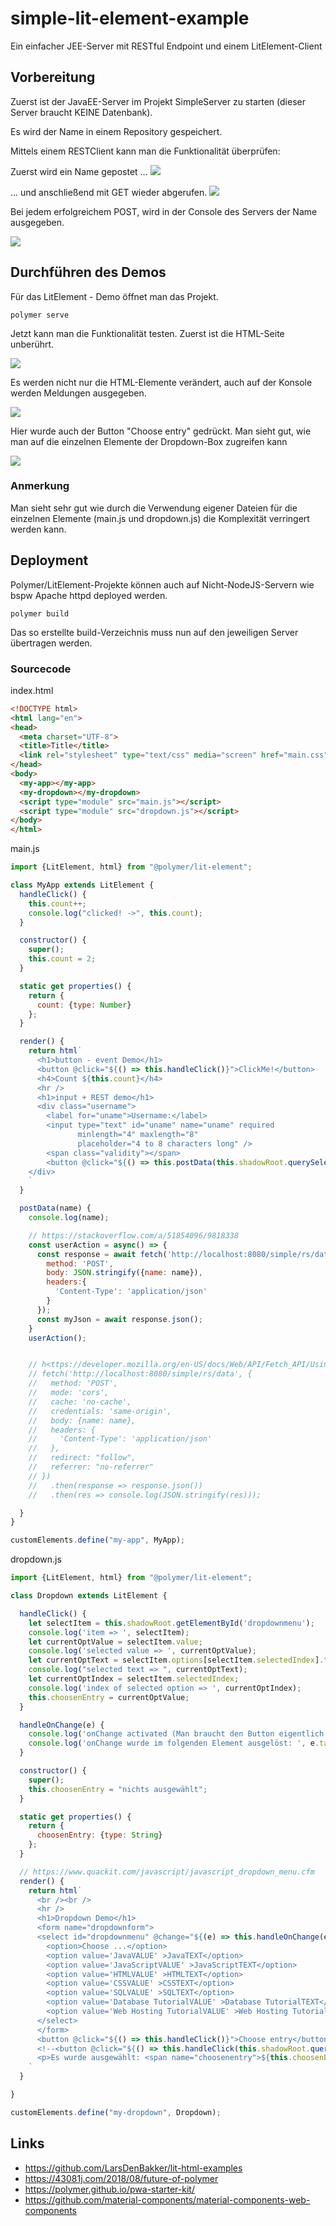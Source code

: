 # simple-lit-element-example
Ein einfacher JEE-Server mit RESTful Endpoint und einem LitElement-Client

## Vorbereitung

Zuerst ist der JavaEE-Server im Projekt SimpleServer zu starten (dieser Server braucht KEINE Datenbank).

Es wird der Name in einem Repository gespeichert.

Mittels einem RESTClient kann man die Funktionalität überprüfen:

Zuerst wird ein Name gepostet ...
<img src="images/RESTClient-POST.png" />

... und anschließend mit GET wieder abgerufen.
<img src="images/RESTClient-GET.png" />

Bei jedem erfolgreichem POST, wird in der Console des Servers der Name ausgegeben.

<img src="images/JEE-server.png" />


## Durchführen des Demos

Für das LitElement - Demo öffnet man das Projekt.

```
polymer serve
```

Jetzt kann man die Funktionalität testen. Zuerst ist die HTML-Seite unberührt.

<img src="images/GUI-empty.png" />

Es werden nicht nur die HTML-Elemente verändert, auch auf der Konsole werden Meldungen ausgegeben.

<img src="images/GUI-onchange.png" />

Hier wurde auch der Button "Choose entry" gedrückt. Man sieht gut, wie man auf die einzelnen Elemente der Dropdown-Box zugreifen kann

<img src="images/GUI-finished.png" />

### Anmerkung
Man sieht sehr gut wie durch die Verwendung eigener Dateien für die einzelnen Elemente (main.js und dropdown.js) die Komplexität verringert werden kann.

## Deployment

Polymer/LitElement-Projekte können auch auf Nicht-NodeJS-Servern wie bspw Apache httpd deployed werden.

```
polymer build
```

Das so erstellte build-Verzeichnis muss nun auf den jeweiligen Server übertragen werden.

### Sourcecode

index.html

```html
<!DOCTYPE html>
<html lang="en">
<head>
  <meta charset="UTF-8">
  <title>Title</title>
  <link rel="stylesheet" type="text/css" media="screen" href="main.css"/>
</head>
<body>
  <my-app></my-app>
  <my-dropdown></my-dropdown>
  <script type="module" src="main.js"></script>
  <script type="module" src="dropdown.js"></script>
</body>
</html>
```

main.js

```javascript
import {LitElement, html} from "@polymer/lit-element";

class MyApp extends LitElement {
  handleClick() {
    this.count++;
    console.log("clicked! ->", this.count);
  }

  constructor() {
    super();
    this.count = 2;
  }

  static get properties() {
    return {
      count: {type: Number}
    };
  }

  render() {
    return html`
      <h1>button - event Demo</h1>
      <button @click="${() => this.handleClick()}">ClickMe!</button>
      <h4>Count ${this.count}</h4>
      <hr />
      <h1>input + REST demo</h1>
      <div class="username">
        <label for="uname">Username:</label>
        <input type="text" id="uname" name="uname" required
               minlength="4" maxlength="8"
               placeholder="4 to 8 characters long" />
        <span class="validity"></span>
        <button @click="${() => this.postData(this.shadowRoot.querySelector('#uname').value)}">Save User</button>
    </div>
    `
  }

  postData(name) {
    console.log(name);

    // https://stackoverflow.com/a/51854096/9818338
    const userAction = async() => {
      const response = await fetch('http://localhost:8080/simple/rs/data', {
        method: 'POST',
        body: JSON.stringify({name: name}),
        headers:{
          'Content-Type': 'application/json'
        }
      });
      const myJson = await response.json();
    }
    userAction();


    // h<ttps://developer.mozilla.org/en-US/docs/Web/API/Fetch_API/Using_Fetch
    // fetch('http://localhost:8080/simple/rs/data', {
    //   method: 'POST',
    //   mode: 'cors',
    //   cache: 'no-cache',
    //   credentials: 'same-origin',
    //   body: {name: name},
    //   headers: {
    //     'Content-Type': 'application/json'
    //   },
    //   redirect: "follow",
    //   referrer: "no-referrer"
    // })
    //   .then(response => response.json())
    //   .then(res => console.log(JSON.stringify(res)));

  }
}

customElements.define("my-app", MyApp);
```

dropdown.js

```javascript
import {LitElement, html} from "@polymer/lit-element";

class Dropdown extends LitElement {

  handleClick() {
    let selectItem = this.shadowRoot.getElementById('dropdownmenu');
    console.log('item => ', selectItem);
    let currentOptValue = selectItem.value;
    console.log('selected value => ', currentOptValue);
    let currentOptText = selectItem.options[selectItem.selectedIndex].text;
    console.log("selected text => ", currentOptText);
    let currentOptIndex = selectItem.selectedIndex;
    console.log('index of selected option => ', currentOptIndex);
    this.choosenEntry = currentOptValue;
  }

  handleOnChange(e) {
    console.log('onChange activated (Man braucht den Button eigentlich nicht)');
    console.log('onChange wurde im folgenden Element ausgelöst: ', e.target.id);
  }

  constructor() {
    super();
    this.choosenEntry = "nichts ausgewählt";
  }

  static get properties() {
    return {
      choosenEntry: {type: String}
    };
  }

  // https://www.quackit.com/javascript/javascript_dropdown_menu.cfm
  render() {
    return html`
      <br /><br />
      <hr />
      <h1>Dropdown Demo</h1>
      <form name="dropdownform">
      <select id="dropdownmenu" @change="${(e) => this.handleOnChange(e)}">
        <option>Choose ...</option>
        <option value='JavaVALUE' >JavaTEXT</option>
        <option value='JavaScriptVALUE' >JavaScriptTEXT</option>
        <option value='HTMLVALUE' >HTMLTEXT</option>
        <option value='CSSVALUE' >CSSTEXT</option>
        <option value='SQLVALUE' >SQLTEXT</option>
        <option value='Database TutorialVALUE' >Database TutorialTEXT</option>
        <option value='Web Hosting TutorialVALUE' >Web Hosting TutorialTEXT</option>
      </select>
      </form>
      <button @click="${() => this.handleClick()}">Choose entry</button>
      <!--<button @click="${() => this.handleClick(this.shadowRoot.querySelector('#dropdownmenu').value)}">Choose entry</button>-->
      <p>Es wurde ausgewählt: <span name="choosenentry">${this.choosenEntry}</span></p>
    `
  }

}

customElements.define("my-dropdown", Dropdown);
```

## Links

- <https://github.com/LarsDenBakker/lit-html-examples>
- <https://43081j.com/2018/08/future-of-polymer>
- <https://polymer.github.io/pwa-starter-kit/>
- <https://github.com/material-components/material-components-web-components>
